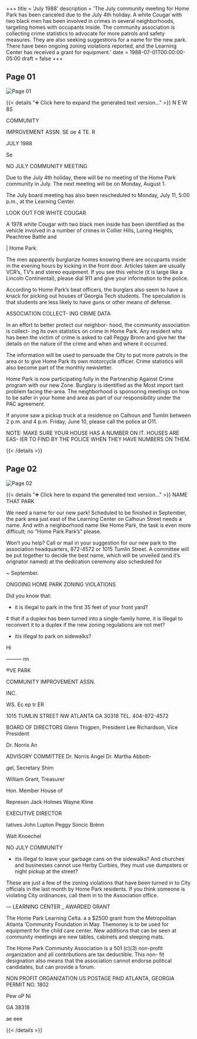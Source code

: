 +++
title = 'July 1988'
description = 'The July community meeting for Home Park has been canceled due to the July 4th holiday. A white Cougar with two black men has been involved in crimes in several neighborhoods, targeting homes with occupants inside. The community association is collecting crime statistics to advocate for more patrols and safety measures. They are also seeking suggestions for a name for the new park. There have been ongoing zoning violations reported, and the Learning Center has received a grant for equipment.'
date = 1988-07-01T00:00:00-05:00
draft = false
+++



## Page 01

![Page 01](/hpcia-newsletter-archive/1988-07_01.jpg)

{{< details "➕ Click here to expand the generated text version..." >}}
N E W 8S

COMMUNITY

IMPROVEMENT ASSN.
SE oe 4 TE. R

JULY 1988

Se

NO JULY COMMUNITY
MEETING

Due to the July 4th holiday, there will be no
meeting of the Home Park community in
July. The next meeting will be on Monday,
August 1.

The July board meeting has also been
rescheduled to Monday, July 11, 5:00 p.m.,
at the Learning Center.

LOOK OUT FOR WHITE
COUGAR

A 1978 white Cougar with two black men
inside has been identified as the vehicle
involved in a number of crimes in Collier
Hills, Loring Heights, Peachtree Battle and

| Home Park.

The men apparently burglarize homes
knowing there are occupants inside in the
evening hours by kicking in the front door.
Articles taken are usually VCR’s, TV’s and
stereo equipment. If you see this vehicle (it
is large like a Lincoln Continental), please
dial 911 and give your information to the
police.

According to Home Park’s beat officers, the
burglars also seem to have a knack for
picking out houses of Georgia Tech
students. The speculation is that students are
less likely to have guns or other means of
defense.

ASSOCIATION COLLECT-
ING CRIME DATA

In an effort to better protect our neighbor-
hood, the community association is collect-
ing its own statistics on crime in Home
Park. Any resident who has been the victim
of crime is asked to call Peggy Bronn and
give her the details on the nature of the
crime and when and where it occurred.

The information will be used to persuade
the City to put more patrols in the area or to
give Home Park its own motorcycle officer.
Crime statistics will also become part of the
monthly newsletter.

Home Park is now participating fully in the
Partnership Against Crime program with
our new Zone. Burglary is identified as the
Most import tant problem facing the-area.
The neighborhood is sponsoring meetings
on how to be safer in your home and area as
part of our responsibility under the PAC
agreement.

If anyone saw a pickup truck at a residence
on Calhoun and Tumlin between 2 p.m. and
4 p.m. Friday, June 10, please call the police
at O11.

NOTE: MAKE SURE YOUR HOUSE HAS
A NUMBER ON IT. HOUSES ARE EAS-
IER TO FIND BY THE POLICE WHEN
THEY HAVE NUMBERS ON THEM.


{{< /details >}}




## Page 02

![Page 02](/hpcia-newsletter-archive/1988-07_02.jpg)

{{< details "➕ Click here to expand the generated text version..." >}}
NAME THAT PARK

We need a name for our new park!
Scheduled to be finished in September, the
park area just east of the Learning Center on
Calhoun Street needs a name. And with a
neighborhood name like Home Park, the
task is even more difficult; no “Home Park
Park’s” please.

Won’t you help? Call or mail in your
suggestion for our new park to the
association headquarters, 872-4572 or 1015
Tumlin Street. A committee will be put
together to decide the best name, which will
be unveiled (and it’s orignator named) at the
dedication ceremony also scheduled for

~ September.

ONGOING HOME PARK
ZONING VIOLATIONS

Did you know that:

* it is illegal to park in the first 35 feet of
your front yard?

¢ that if a duplex has been turned into a
single-family home, it is illegal to
reconvert it to a duplex if the new zoning
regulations are not met?

* itis illegal to park on sidewalks?

Hi

——— nn

®VE PARK

COMMUNITY IMPROVEMENT ASSN.

INC.

WS. Ec ep tr ER

1015 TUMLIN STREET NW ATLANTA GA 30318 TEL. 404-872-4572

BOARD OF DIRECTORS
Glenn Thigpen, President
Lee Richardson, Vice President

Dr. Norris An

ADVISORY COMMITTEE
Dr. Norris Angel
Dr. Martha Abbott-

gel, Secretary Shim

William Grant, Treasurer

Hon. Member House of

Represen
Jack Holmes
Wayne Kline

EXECUTIVE DIRECTOR

tatives John Lupton Peggy Simcic Brénn

Walt Knoechel

NO JULY COMMUNITY

* itis illegal to leave your garbage cans
on the sidewalks? And churches and
businesses cannot use Herby Curbies,
they must use dumpsters or night
pickup at the street?

These are just a few of the zoning violations
that have been turned in to City officials in
the last month by Home Park residents. If
you think someone is violating City
ordinances, call them in to the Association
office.

— LEARNING CENTER
_ AWARDED GRANT

The Home Park Learning Celta. a a
$2500 grant from the Metropolitan Atlanta
‘Community Foundation in May. Themoney
is to be used for equipment for the child care
center. New additions that can be seen at
community meetings are new tables,
cabinets and sleeping mats.

The Home Park Community Association is
a 501 (c)(3) non-profit organization and all
contributions are tax deductible. This non-
fit designation also means that the
association cannot endorse political
candidates, but can provide a forum.

NON PROFIT
ORGANIZATION
US POSTAGE PAID
ATLANTA, GEORGIA
PERMIT NO. 1802

Pew oP Ni

GA 38318

ae eee


{{< /details >}}


